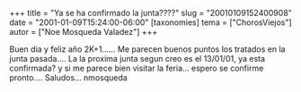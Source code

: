 +++
title = "Ya se ha confirmado la junta????"
slug = "20010109152400908"
date = "2001-01-09T15:24:00-06:00"
[taxonomies]
tema = ["ChorosViejos"]
autor = ["Noe Mosqueda Valadez"]
+++

Buen dia y feliz año 2K+1...... Me parecen buenos puntos los tratados en
la junta pasada.... La la proxima junta segun creo es el 13/01/01, ya
esta confirmada? y si me parece bien visitar la feria... espero se
confirme pronto.... Saludos... nmosqueda

